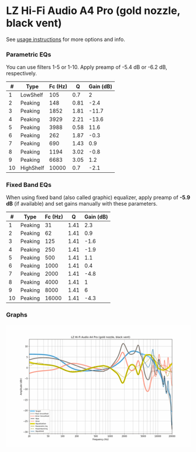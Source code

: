 # LZ Hi-Fi Audio A4 Pro (gold nozzle, black vent)
See [usage instructions](https://github.com/jaakkopasanen/AutoEq#usage) for more options and info.

### Parametric EQs
You can use filters 1-5 or 1-10. Apply preamp of -5.4 dB or -6.2 dB, respectively.

|   # | Type      |   Fc (Hz) |    Q |   Gain (dB) |
|-----|-----------|-----------|------|-------------|
|   1 | LowShelf  |       105 | 0.7  |         2   |
|   2 | Peaking   |       148 | 0.81 |        -2.4 |
|   3 | Peaking   |      1852 | 1.81 |       -11.7 |
|   4 | Peaking   |      3929 | 2.21 |       -13.6 |
|   5 | Peaking   |      3988 | 0.58 |        11.6 |
|   6 | Peaking   |       262 | 1.87 |        -0.3 |
|   7 | Peaking   |       690 | 1.43 |         0.9 |
|   8 | Peaking   |      1194 | 3.02 |        -0.8 |
|   9 | Peaking   |      6683 | 3.05 |         1.2 |
|  10 | HighShelf |     10000 | 0.7  |        -2.1 |

### Fixed Band EQs
When using fixed band (also called graphic) equalizer, apply preamp of **-5.9 dB** (if available) and set gains manually with these parameters.

|   # | Type    |   Fc (Hz) |    Q |   Gain (dB) |
|-----|---------|-----------|------|-------------|
|   1 | Peaking |        31 | 1.41 |         2.3 |
|   2 | Peaking |        62 | 1.41 |         0.9 |
|   3 | Peaking |       125 | 1.41 |        -1.6 |
|   4 | Peaking |       250 | 1.41 |        -1.9 |
|   5 | Peaking |       500 | 1.41 |         1.1 |
|   6 | Peaking |      1000 | 1.41 |         0.4 |
|   7 | Peaking |      2000 | 1.41 |        -4.8 |
|   8 | Peaking |      4000 | 1.41 |         1   |
|   9 | Peaking |      8000 | 1.41 |         6   |
|  10 | Peaking |     16000 | 1.41 |        -4.3 |

### Graphs
![](./LZ%20Hi-Fi%20Audio%20A4%20Pro%20(gold%20nozzle,%20black%20vent).png)
